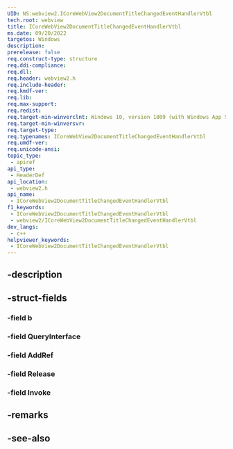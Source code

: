 ```yaml
---
UID: NS:webview2.ICoreWebView2DocumentTitleChangedEventHandlerVtbl
tech.root: webview
title: ICoreWebView2DocumentTitleChangedEventHandlerVtbl
ms.date: 09/20/2022
targetos: Windows
description: 
prerelease: false
req.construct-type: structure
req.ddi-compliance: 
req.dll: 
req.header: webview2.h
req.include-header: 
req.kmdf-ver: 
req.lib: 
req.max-support: 
req.redist: 
req.target-min-winverclnt: Windows 10, version 1809 (with Windows App SDK 1.1 or later)
req.target-min-winversvr: 
req.target-type: 
req.typenames: ICoreWebView2DocumentTitleChangedEventHandlerVtbl
req.umdf-ver: 
req.unicode-ansi: 
topic_type:
 - apiref
api_type:
 - HeaderDef
api_location:
 - webview2.h
api_name:
 - ICoreWebView2DocumentTitleChangedEventHandlerVtbl
f1_keywords:
 - ICoreWebView2DocumentTitleChangedEventHandlerVtbl
 - webview2/ICoreWebView2DocumentTitleChangedEventHandlerVtbl
dev_langs:
 - c++
helpviewer_keywords:
 - ICoreWebView2DocumentTitleChangedEventHandlerVtbl
---
```


## -description

## -struct-fields

### -field b

### -field QueryInterface

### -field AddRef

### -field Release

### -field Invoke

## -remarks

## -see-also

